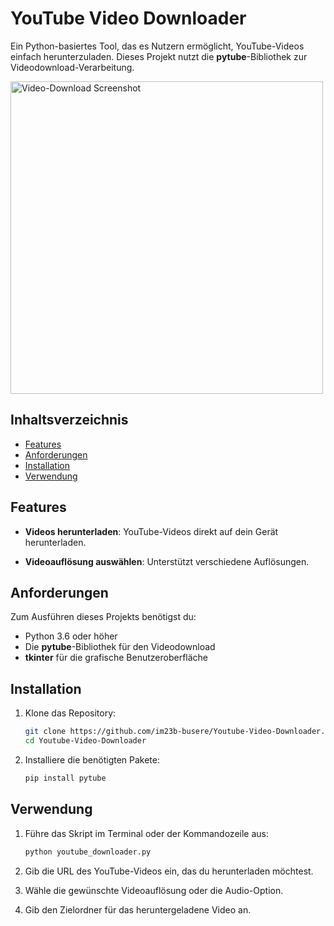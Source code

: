 
# YouTube Video Downloader

Ein Python-basiertes Tool, das es Nutzern ermöglicht, YouTube-Videos einfach herunterzuladen. Dieses Projekt nutzt die **pytube**-Bibliothek zur Videodownload-Verarbeitung.

<img src="https://github.com/user-attachments/assets/d333167a-6c80-454b-816e-54f6219462c0" alt="Video-Download Screenshot" width="500"/>

## Inhaltsverzeichnis

- [Features](#features)
- [Anforderungen](#anforderungen)
- [Installation](#installation)
- [Verwendung](#verwendung)

## Features

- **Videos herunterladen**: YouTube-Videos direkt auf dein Gerät herunterladen.

- **Videoauflösung auswählen**: Unterstützt verschiedene Auflösungen.

## Anforderungen

Zum Ausführen dieses Projekts benötigst du:

- Python 3.6 oder höher
- Die **pytube**-Bibliothek für den Videodownload
- **tkinter** für die grafische Benutzeroberfläche

## Installation

1. Klone das Repository:
   ```bash
   git clone https://github.com/im23b-busere/Youtube-Video-Downloader.git
   cd Youtube-Video-Downloader
   ```

2. Installiere die benötigten Pakete:
   ```bash
   pip install pytube
   ```

## Verwendung

1. Führe das Skript im Terminal oder der Kommandozeile aus:
   ```bash
   python youtube_downloader.py
   ```

2. Gib die URL des YouTube-Videos ein, das du herunterladen möchtest.
3. Wähle die gewünschte Videoauflösung oder die Audio-Option.
4. Gib den Zielordner für das heruntergeladene Video an.
